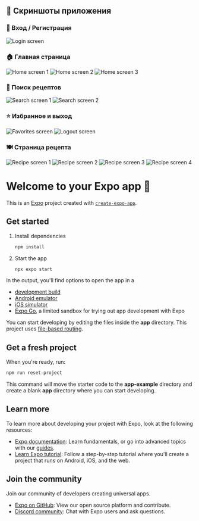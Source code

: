 ## 📱 Скриншоты приложения

### 🔐 Вход / Регистрация
![Login screen](./screenshots/screen1.png)

### 🏠 Главная страница
![Home screen 1](./screenshots/screen2.png)
![Home screen 2](./screenshots/screen3.png)
![Home screen 3](./screenshots/screen4.png)

### 🔎 Поиск рецептов
![Search screen 1](./screenshots/screen5.png)
![Search screen 2](./screenshots/screen6.png)

### ⭐ Избранное и выход
![Favorites screen](./screenshots/screen7.png)
![Logout screen](./screenshots/screen8.png)

### 🍽️ Страница рецепта
![Recipe screen 1](./screenshots/screen9.png)
![Recipe screen 2](./screenshots/screen10.png)
![Recipe screen 3](./screenshots/screen11.png)
![Recipe screen 4](./screenshots/screen12.png)


# Welcome to your Expo app 👋

This is an [Expo](https://expo.dev) project created with [`create-expo-app`](https://www.npmjs.com/package/create-expo-app).

## Get started

1. Install dependencies

   ```bash
   npm install
   ```

2. Start the app

   ```bash
   npx expo start
   ```

In the output, you'll find options to open the app in a

- [development build](https://docs.expo.dev/develop/development-builds/introduction/)
- [Android emulator](https://docs.expo.dev/workflow/android-studio-emulator/)
- [iOS simulator](https://docs.expo.dev/workflow/ios-simulator/)
- [Expo Go](https://expo.dev/go), a limited sandbox for trying out app development with Expo

You can start developing by editing the files inside the **app** directory. This project uses [file-based routing](https://docs.expo.dev/router/introduction).

## Get a fresh project

When you're ready, run:

```bash
npm run reset-project
```

This command will move the starter code to the **app-example** directory and create a blank **app** directory where you can start developing.

## Learn more

To learn more about developing your project with Expo, look at the following resources:

- [Expo documentation](https://docs.expo.dev/): Learn fundamentals, or go into advanced topics with our [guides](https://docs.expo.dev/guides).
- [Learn Expo tutorial](https://docs.expo.dev/tutorial/introduction/): Follow a step-by-step tutorial where you'll create a project that runs on Android, iOS, and the web.

## Join the community

Join our community of developers creating universal apps.

- [Expo on GitHub](https://github.com/expo/expo): View our open source platform and contribute.
- [Discord community](https://chat.expo.dev): Chat with Expo users and ask questions.
